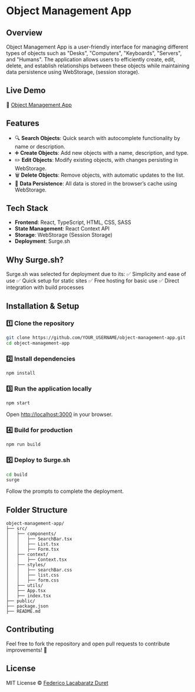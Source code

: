 # Object Management App

## Overview

Object Management App is a user-friendly interface for managing different types of objects such as "Desks", "Computers", "Keyboards", "Servers", and "Humans". The application allows users to efficiently create, edit, delete, and establish relationships between these objects while maintaining data persistence using WebStorage, (session storage).

## Live Demo

🔗 [Object Management App](https://oms-app.surge.sh/)

## Features

- 🔍 **Search Objects**: Quick search with autocomplete functionality by name or description.
- ➕ **Create Objects**: Add new objects with a name, description, and type.
- ✏️ **Edit Objects**: Modify existing objects, with changes persisting in WebStorage.
- 🗑️ **Delete Objects**: Remove objects, with automatic updates to the list.
- 💾 **Data Persistence**: All data is stored in the browser’s cache using WebStorage.

## Tech Stack

- **Frontend**: React, TypeScript, HTML, CSS, SASS
- **State Management**: React Context API
- **Storage**: WebStorage (Session Storage)
- **Deployment**: Surge.sh

## Why Surge.sh?

Surge.sh was selected for deployment due to its: ✅ Simplicity and ease of use ✅ Quick setup for static sites ✅ Free hosting for basic use ✅ Direct integration with build processes

## Installation & Setup

### 1️⃣ Clone the repository

```sh
git clone https://github.com/YOUR_USERNAME/object-management-app.git
cd object-management-app
```

### 2️⃣ Install dependencies

```sh
npm install
```

### 3️⃣ Run the application locally

```sh
npm start
```

Open [http://localhost:3000](http://localhost:3000) in your browser.

### 4️⃣ Build for production

```sh
npm run build
```

### 5️⃣ Deploy to Surge.sh

```sh
cd build
surge
```

Follow the prompts to complete the deployment.

## Folder Structure

```
object-management-app/
├── src/
│   ├── components/
│   │   ├── SearchBar.tsx
│   │   ├── List.tsx
│   │   ├── Form.tsx
│   ├── context/
│   │   ├── Context.tsx
│   ├── styles/
│   │   ├── searchBar.css
│   │   ├── list.css
│   │   ├── form.css
│   ├── utils/
│   ├── App.tsx
│   ├── index.tsx
├── public/
├── package.json
├── README.md
```

## Contributing

Feel free to fork the repository and open pull requests to contribute improvements! 🚀

## License

MIT License © [Federico Lacabaratz Duret](https://github.com/FedeLacabaratz)


